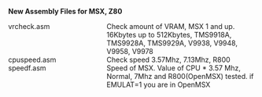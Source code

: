 <b>New Assembly Files for MSX, Z80</b>
<br>
<div style="display:table">
<div style="display:table-row">	
<div style="display:table-cell;width:200px">vrcheck.asm</div><div style="display:table-cell">  Check amount of VRAM, MSX 1 and up. 16Kbytes up to 512Kbytes, TMS9918A, TMS9928A, TMS9929A, V9938, V9948, V9958, V9978 <br></div>
</div>
<div style="display:table-row">	

<div style="display:table-cell;width:200px">cpuspeed.asm</div><div style="display:table-cell"> Check speed 3.57Mhz, 7.13Mhz, R800 <br></div>
</div>
<div style="display:table-row">	

<div style="display:table-cell;width:200px">speedf.asm</div><div style="display:table-cell"> Speed of MSX. Value of CPU * 3.57 Mhz, Normal, 7Mhz and R800(OpenMSX) tested. if EMULAT=1 you are in OpenMSX<br></div>
</div>
</div>
